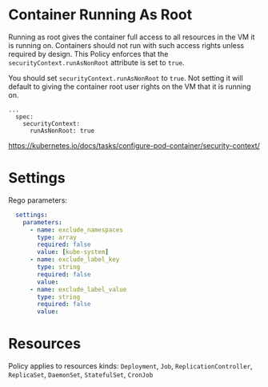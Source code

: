 # Container Running As Root

Running as root gives the container full access to all resources in the VM it is running on. Containers should not run with such access rights unless required by design. This Policy enforces that the `securityContext.runAsNonRoot` attribute is set to `true`. 


You should set `securityContext.runAsNonRoot` to `true`. Not setting it will default to giving the container root user rights on the VM that it is running on. 
```
...
  spec:
    securityContext:
      runAsNonRoot: true
```
https://kubernetes.io/docs/tasks/configure-pod-container/security-context/


# Settings

Rego parameters:
```yaml
  settings:
    parameters:
      - name: exclude_namespaces
        type: array
        required: false
        value: [kube-system]
      - name: exclude_label_key
        type: string
        required: false
        value:
      - name: exclude_label_value
        type: string
        required: false
        value:
```

# Resources
Policy applies to resources kinds:
`Deployment`, `Job`, `ReplicationController`, `ReplicaSet`, `DaemonSet`, `StatefulSet`, `CronJob`
